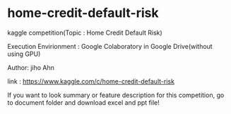# home-credit-default-risk
 kaggle competition(Topic : Home Credit Default Risk)
 
 Execution Envirionment : Google Colaboratory in Google Drive(without using GPU)
 
 Author: jiho Ahn
 
 link : https://www.kaggle.com/c/home-credit-default-risk
 
 If you want to look summary or feature description for this competition, go to document folder and download excel and ppt file!
